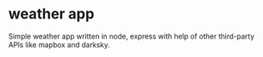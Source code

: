 # weather app
Simple weather app written in node, express with help of other third-party APIs like mapbox and darksky.
